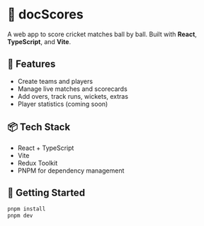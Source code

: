 # 🏏 docScores

A web app to score cricket matches ball by ball. Built with **React**, **TypeScript**, and **Vite**.

## 🔧 Features

- Create teams and players
- Manage live matches and scorecards
- Add overs, track runs, wickets, extras
- Player statistics (coming soon)

## 📦 Tech Stack

- React + TypeScript
- Vite
- Redux Toolkit
- PNPM for dependency management

## 🚀 Getting Started

```bash
pnpm install
pnpm dev
```
